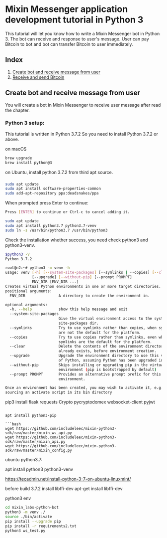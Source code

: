 # Mixin Messenger application development tutorial in Python 3
This tutorial will let you know how to write a Mixin Messenger bot in Python 3. The bot can receive and response to user's message. User can pay Bitcoin to bot and bot can transfer Bitcoin to user immediately.

## Index
1. [Create bot and receive message from user](https://github.com/wenewzhang/mixin_labs-python-bot#create-bot-and-receive-message-from-user)
2. [Receive and send Bitcoin](https://github.com/wenewzhang/mixin_labs-python-bot/blob/master/README2.md)

## Create bot and receive message from user
You will create a bot in Mixin Messenger to receive user message after read the chapter.


### Python 3 setup:
This tutorial is written in Python 3.7.2 So you need to install Python 3.7.2 or above.

on macOS
```bash
brew upgrade
brew install python@3
```

on Ubuntu, install python 3.7.2 from third apt source.

###
```bash
sudo apt update
sudo apt install software-properties-common
sudo add-apt-repository ppa:deadsnakes/ppa
```

When prompted press Enter to continue:
```bash
Press [ENTER] to continue or Ctrl-c to cancel adding it.
```

```bash
sudo apt update
sudo apt install python3.7 python3.7-venv
sudo ln -s /usr/bin/python3.7 /usr/bin/python3
```

Check the installation whether success, you need check python3 and python3-venv.
```bash
$python3 -V
Python 3.7.2
```
```bash
root@n2:~# python3 -m venv -h
usage: venv [-h] [--system-site-packages] [--symlinks | --copies] [--clear]
            [--upgrade] [--without-pip] [--prompt PROMPT]
            ENV_DIR [ENV_DIR ...]
Creates virtual Python environments in one or more target directories.
positional arguments:
  ENV_DIR               A directory to create the environment in.

optional arguments:
  -h, --help            show this help message and exit
  --system-site-packages
                        Give the virtual environment access to the system
                        site-packages dir.
  --symlinks            Try to use symlinks rather than copies, when symlinks
                        are not the default for the platform.
  --copies              Try to use copies rather than symlinks, even when
                        symlinks are the default for the platform.
  --clear               Delete the contents of the environment directory if it
                        already exists, before environment creation.
  --upgrade             Upgrade the environment directory to use this version
                        of Python, assuming Python has been upgraded in-place.
  --without-pip         Skips installing or upgrading pip in the virtual
                        environment (pip is bootstrapped by default)
  --prompt PROMPT       Provides an alternative prompt prefix for this
                        environment.

Once an environment has been created, you may wish to activate it, e.g. by
sourcing an activate script in its bin directory
```


pip3 install flask requests Crypto pycryptodomex websocket-client pyjwt
```

apt install python3-pip

```bash
wget https://github.com/includeleec/mixin-python3-sdk/raw/master/mixin_ws_api.py
wget https://github.com/includeleec/mixin-python3-sdk/raw/master/mixin_api.py
wget https://github.com/includeleec/mixin-python3-sdk/raw/master/mixin_config.py
```

ubuntu python3.7:

apt install python3 python3-venv

https://tecadmin.net/install-python-3-7-on-ubuntu-linuxmint/

before build 3.7.2 install libffi-dev
apt-get install libffi-dev

python3 env
```bash
cd mixin_labs-python-bot
python3 -m venv ./
source ./bin/activate
pip install --upgrade pip
pip install -r requirements2.txt
python3 ws_test.py

```
